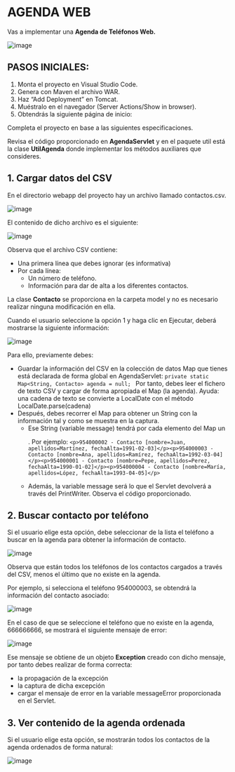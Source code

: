 # AGENDA WEB

Vas a implementar una **Agenda de Teléfonos Web.**

![image](https://github.com/profeMelola/Programacion-07-2023-24/assets/91023374/28b02eeb-37d5-40dc-a6f2-875ec3217142)

## PASOS INICIALES:

1. Monta el proyecto en Visual Studio Code.
2. Genera con Maven el archivo WAR.
3. Haz “Add Deployment” en Tomcat.
4. Muéstralo en el navegador (Server Actions/Show in browser).
5. Obtendrás la siguiente página de inicio:

Completa el proyecto en base a las siguientes especificaciones. 

Revisa el código proporcionado en **AgendaServlet** y en el paquete util está la clase **UtilAgenda** donde implementar los métodos auxiliares que consideres.

## 1. Cargar datos del CSV

En el directorio webapp del proyecto hay un archivo llamado contactos.csv.

![image](https://github.com/profeMelola/Programacion-07-2023-24/assets/91023374/196eb2e5-0999-4bd6-87c6-607fd3f0d86d)

El contenido de dicho archivo es el siguiente:

![image](https://github.com/profeMelola/Programacion-07-2023-24/assets/91023374/7728e0a3-80ea-4814-90ea-124a4963bf58)

Observa que el archivo CSV contiene:
- Una primera línea que debes ignorar (es informativa)
- Por cada línea:
  - Un número de teléfono.
  - Información para dar de alta a los diferentes contactos.

La clase **Contacto** se proporciona en la carpeta model y no es necesario realizar ninguna modificación en ella.

Cuando el usuario seleccione la opción 1 y haga clic en Ejecutar, deberá mostrarse la siguiente información:

![image](https://github.com/profeMelola/Programacion-07-2023-24/assets/91023374/ec109c1a-1776-42c0-92b0-fb2526a34e6b)

Para ello, previamente debes:

- Guardar la información del CSV en la colección de datos Map que tienes está declarada de forma global en AgendaServlet: ```private static Map<String, Contacto> agenda = null; ```
  Por tanto, debes leer el fichero de texto CSV y cargar de forma apropiada el Map (la agenda). Ayuda: una cadena de texto se convierte a LocalDate con el método LocalDate.parse(cadena)
- Después, debes recorrer el Map para obtener un String con la información tal y como se muestra en la captura.
  - Ese String (variable message) tendrá por cada elemento del Map un <p>. Por ejemplo: ``` <p>954000002 - Contacto [nombre=Juan, apellidos=Martínez, fechaAlta=1991-02-03]</p><p>954000003 - Contacto [nombre=Ana, apellidos=Ramírez, fechaAlta=1992-03-04]</p><p>954000001 - Contacto [nombre=Pepe, apellidos=Perez, fechaAlta=1990-01-02]</p><p>954000004 - Contacto [nombre=María, apellidos=López, fechaAlta=1993-04-05]</p> ```
  - Además, la variable message será lo que el Servlet devolverá a través del PrintWriter. Observa el código proporcionado.

## 2. Buscar contacto por teléfono

Si el usuario elige esta opción, debe seleccionar de la lista el teléfono a buscar en la agenda para obtener la información de contacto.

![image](https://github.com/profeMelola/Programacion-07-2023-24/assets/91023374/ab886f5a-88c7-4493-9c6a-87fa1cf6437f)

Observa que están todos los teléfonos de los contactos cargados a través del CSV, menos el último que no existe en la agenda.

Por ejemplo, si selecciona el teléfono 954000003, se obtendrá la información del contacto asociado:

![image](https://github.com/profeMelola/Programacion-07-2023-24/assets/91023374/3522d1f9-f94c-4192-9444-f086004d7144)

En el caso de que se seleccione el teléfono que no existe en la agenda, 666666666, se mostrará el siguiente mensaje de error:

![image](https://github.com/profeMelola/Programacion-07-2023-24/assets/91023374/12ffd13a-03f0-49aa-8385-33818be99c92)

Ese mensaje se obtiene de un objeto **Exception** creado con dicho mensaje, por tanto debes realizar de forma correcta:
- la propagación de la excepción
- la captura de dicha excepción
- cargar el mensaje de error en la variable messageError proporcionada en el Servlet.

## 3. Ver contenido de la agenda ordenada

Si el usuario elige esta opción, se mostrarán todos los contactos de la agenda ordenados de forma natural:

![image](https://github.com/profeMelola/Programacion-07-2023-24/assets/91023374/90f01e24-4752-4178-9082-8f23a327253e)












